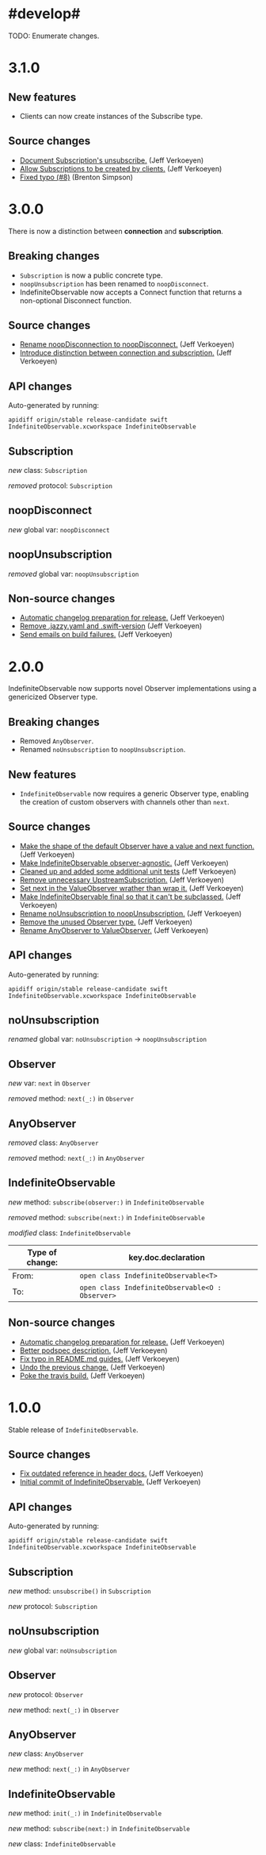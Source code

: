 # #develop#

 TODO: Enumerate changes.


# 3.1.0

## New features

- Clients can now create instances of the Subscribe type.

## Source changes

* [Document Subscription's unsubscribe.](https://github.com/material-motion/indefinite-observable-swift/commit/75ec811a2f4d8d949aa50e9b05de38096eafdb42) (Jeff Verkoeyen)
* [Allow Subscriptions to be created by clients.](https://github.com/material-motion/indefinite-observable-swift/commit/eb8abdf91e572e589586721e998fb392fede252c) (Jeff Verkoeyen)
* [Fixed typo (#8)](https://github.com/material-motion/indefinite-observable-swift/commit/01a4ce9393c02856422ae329ec843227f2bc9490) (Brenton Simpson)

# 3.0.0

There is now a distinction between **connection** and **subscription**.

## Breaking changes

- `Subscription` is now a public concrete type.
- `noopUnsubscription` has been renamed to `noopDisconnect`.
- IndefiniteObservable now accepts a Connect function that returns a non-optional Disconnect
  function.

## Source changes

* [Rename noopDisconnection to noopDisconnect.](https://github.com/material-motion/indefinite-observable-swift/commit/2ba6492b6020fe0e921cff1abe555c2550a9aaac) (Jeff Verkoeyen)
* [Introduce distinction between connection and subscription.](https://github.com/material-motion/indefinite-observable-swift/commit/441707babaf57a16975a8db32bd7dbe8fbabff7a) (Jeff Verkoeyen)

## API changes

Auto-generated by running:

    apidiff origin/stable release-candidate swift IndefiniteObservable.xcworkspace IndefiniteObservable

## Subscription

*new* class: `Subscription`

*removed* protocol: `Subscription`

## noopDisconnect

*new* global var: `noopDisconnect`

## noopUnsubscription

*removed* global var: `noopUnsubscription`

## Non-source changes

* [Automatic changelog preparation for release.](https://github.com/material-motion/indefinite-observable-swift/commit/f8bf06348285b0da9bad14aec274db2177f67cb5) (Jeff Verkoeyen)
* [Remove .jazzy.yaml and .swift-version](https://github.com/material-motion/indefinite-observable-swift/commit/cb3a4994d37c62fe1896821f60c6597408078439) (Jeff Verkoeyen)
* [Send emails on build failures.](https://github.com/material-motion/indefinite-observable-swift/commit/18f7e09ba19f4536f2c4bf710fae9e77c0acac36) (Jeff Verkoeyen)

# 2.0.0

IndefiniteObservable now supports novel Observer implementations using a genericized Observer type.

## Breaking changes

- Removed `AnyObserver`.
- Renamed `noUnsubscription` to `noopUnsubscription`.

## New features

- `IndefiniteObservable` now requires a generic Observer type, enabling the creation of custom
  observers with channels other than `next`.

## Source changes

* [Make the shape of the default Observer have a value and next function.](https://github.com/material-motion/indefinite-observable-swift/commit/a78e255c60b2ba855d16333216a78ed6147389ac) (Jeff Verkoeyen)
* [Make IndefiniteObservable observer-agnostic.](https://github.com/material-motion/indefinite-observable-swift/commit/8c30e9a2517211c6d7a36b9c5e129d2dd3ee5dda) (Jeff Verkoeyen)
* [Cleaned up and added some additional unit tests](https://github.com/material-motion/indefinite-observable-swift/commit/0a630845641602724853ccce7279331adb87368f) (Jeff Verkoeyen)
* [Remove unnecessary UpstreamSubscription.](https://github.com/material-motion/indefinite-observable-swift/commit/0914e5d866f30f756f9d5799cac6d55572190567) (Jeff Verkoeyen)
* [Set next in the ValueObserver wrather than wrap it.](https://github.com/material-motion/indefinite-observable-swift/commit/ec6d4b1410ee46ce0a46854fb14bfb9ddc0074fa) (Jeff Verkoeyen)
* [Make IndefiniteObservable final so that it can't be subclassed.](https://github.com/material-motion/indefinite-observable-swift/commit/fd5869de6aeb69add9db5f820064f604cb4d8e78) (Jeff Verkoeyen)
* [Rename noUnsubscription to noopUnsubscription.](https://github.com/material-motion/indefinite-observable-swift/commit/7ff94398942bdcbc91230330e4541ae8e5bef296) (Jeff Verkoeyen)
* [Remove the unused Observer type.](https://github.com/material-motion/indefinite-observable-swift/commit/bad9ca6f410d5ff6d9ee9b3fb142b7c120e15b6a) (Jeff Verkoeyen)
* [Rename AnyObserver to ValueObserver.](https://github.com/material-motion/indefinite-observable-swift/commit/b6a280e41ee9410e5e14c9d3368fb24b60ad1577) (Jeff Verkoeyen)

## API changes

Auto-generated by running:

    apidiff origin/stable release-candidate swift IndefiniteObservable.xcworkspace IndefiniteObservable

## noUnsubscription

*renamed* global var: `noUnsubscription` &rarr; `noopUnsubscription`

## Observer

*new* var: `next` in `Observer`

*removed* method: `next(_:)` in `Observer`

## AnyObserver

*removed* class: `AnyObserver`

*removed* method: `next(_:)` in `AnyObserver`

## IndefiniteObservable

*new* method: `subscribe(observer:)` in `IndefiniteObservable`

*removed* method: `subscribe(next:)` in `IndefiniteObservable`

*modified* class: `IndefiniteObservable`

| Type of change: | key.doc.declaration |
|---|---|
| From: | `open class IndefiniteObservable<T>` |
| To: | `open class IndefiniteObservable<O : Observer>` |

## Non-source changes

* [Automatic changelog preparation for release.](https://github.com/material-motion/indefinite-observable-swift/commit/f1f6e215013af5927dcda4e6a305714df6745732) (Jeff Verkoeyen)
* [Better podspec description.](https://github.com/material-motion/indefinite-observable-swift/commit/11df6b0e78930daed9503f5b119d59e4d4316d2f) (Jeff Verkoeyen)
* [Fix typo in README.md guides.](https://github.com/material-motion/indefinite-observable-swift/commit/8f762cdea31b76d9fb1ccb77547a4ffbdc585e12) (Jeff Verkoeyen)
* [Undo the previous change.](https://github.com/material-motion/indefinite-observable-swift/commit/ad148e61004f6aaf55527765067fe72297e1d362) (Jeff Verkoeyen)
* [Poke the travis build.](https://github.com/material-motion/indefinite-observable-swift/commit/6e0168c3f2f475c8a60aee7e8173d56af738cdfe) (Jeff Verkoeyen)

# 1.0.0

Stable release of `IndefiniteObservable`.

## Source changes

* [Fix outdated reference in header docs.](https://github.com/material-motion/indefinite-observable-swift/commit/4f3b48a12f1e2a57d1b251db0c6a8a46f58e5e41) (Jeff Verkoeyen)
* [Initial commit of IndefiniteObservable.](https://github.com/material-motion/indefinite-observable-swift/commit/f64ea2a587f03ac898198710347f65c78788fb26) (Jeff Verkoeyen)

## API changes

Auto-generated by running:

    apidiff origin/stable release-candidate swift IndefiniteObservable.xcworkspace IndefiniteObservable

## Subscription

*new* method: `unsubscribe()` in `Subscription`

*new* protocol: `Subscription`

## noUnsubscription

*new* global var: `noUnsubscription`

## Observer

*new* protocol: `Observer`

*new* method: `next(_:)` in `Observer`

## AnyObserver

*new* class: `AnyObserver`

*new* method: `next(_:)` in `AnyObserver`

## IndefiniteObservable

*new* method: `init(_:)` in `IndefiniteObservable`

*new* method: `subscribe(next:)` in `IndefiniteObservable`

*new* class: `IndefiniteObservable`
